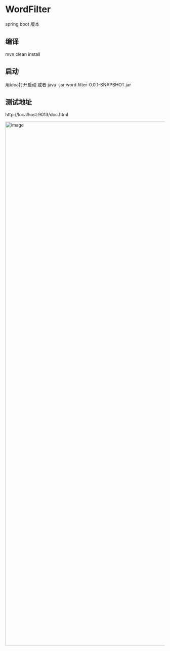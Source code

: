 # WordFilter
spring boot 版本

## 编译
 mvn clean install
 
## 启动
 用idea打开启动
 或者
 java -jar word.filter-0.0.1-SNAPSHOT.jar

## 测试地址
http://localhost:9013/doc.html

<img width="1651" alt="image" src="https://user-images.githubusercontent.com/5661689/165053648-4fa4d3e9-0c3e-4274-ae53-c2e46b0127d1.png">
